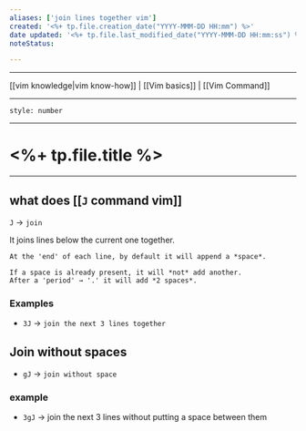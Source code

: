 ```yaml
---
aliases: ['join lines together vim']
created: '<%+ tp.file.creation_date("YYYY-MMM-DD HH:mm") %>'
date updated: '<%+ tp.file.last_modified_date("YYYY-MMM-DD HH:mm:ss") %>'
noteStatus:

---
```


---

[[vim knowledge|vim know-how]] | [[Vim basics]] | [[Vim Command]]

---

```toc
style: number
```

---

# <%+ tp.file.title %>

---

## what does [[`J` command vim]]

`J` → `join`

It joins lines below the current one together.

`````ad-note
At the 'end' of each line, by default it will append a *space*. 

If a space is already present, it will *not* add another.  
After a 'period' → '.' it will add *2 spaces*.
`````

### Examples

- `3J` → `join the next 3 lines together`

## Join without spaces

- `gJ` → `join without space`

### example

- `3gJ` → join the next 3 lines without putting a space between them



